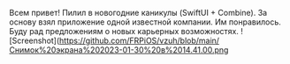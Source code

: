 Всем привет! 
Пилил в новогодние каникулы (SwiftUI + Combine). За основу  взял приложение одной известной компании. Им понравилось. Буду рад предложениям о новых карьерных возможностях. ![Screenshot](https://github.com/FRPiOS/vzuh/blob/main/Снимок%20экрана%202023-01-30%20в%2014.41.00.png
